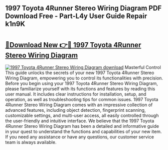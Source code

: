 ## 1997 Toyota 4Runner Stereo Wiring Diagram PDF Download Free - Part-L4y User Guide Repair k1n9K

# <h2><a href="http://dfhdlw.blite.top/?on=1997+Toyota+4Runner+Stereo+Wiring+Diagram">🔗Download New 👉🔴 1997 Toyota 4Runner Stereo Wiring Diagram</a></h2>

[![1997 Toyota 4Runner Stereo Wiring Diagram download](https://i.imgur.com/lujVjoI.png)](http://dfhdlw.blite.top/?on=1997+Toyota+4Runner+Stereo+Wiring+Diagram)
Masterful Control This guide unlocks the secrets of your new 1997 Toyota 4Runner Stereo Wiring Diagram, empowering you to control its functionalities with precision. Before you begin using your 1997 Toyota 4Runner Stereo Wiring Diagram, please familiarize yourself with its functions and features by reading this user manual. It includes clear instructions for installation, setup, and operation, as well as troubleshooting tips for common issues. 1997 Toyota 4Runner Stereo Wiring Diagram comes with an impressive collection of advanced features, including object detection, fingerprint scanning, customizable settings, and multi-user access, all easily controlled through the user-friendly and intuitive interface. We believe that the 1997 Toyota 4Runner Stereo Wiring Diagram has been a detailed and informative guide in your quest to understand the functions and capabilities of your new item. If you need any assistance or have any questions, our customer service team is always available.
